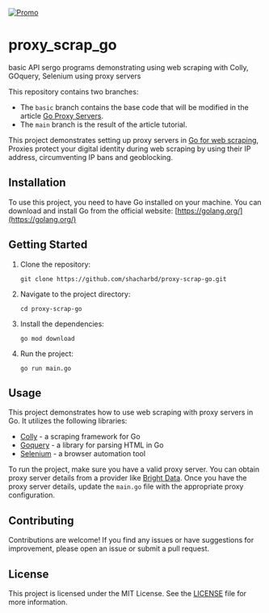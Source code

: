 [![Promo](https://brightdata.com/static/github_promo_15.png?md5=105367-daeb786e)](https://brightdata.com/?promo=github15) 

# proxy_scrap_go
basic  API sergo programs demonstrating using web scraping with Colly, GOquery, Selenium using proxy servers

This repository contains two branches:
- The `basic` branch contains the base code that will be modified in the article [Go Proxy Servers](https://brightdata.com/blog/how-tos/go-proxy-servers).
- The `main` branch is the result of the article tutorial.

This project demonstrates setting up proxy servers in [Go for web scraping](https://brightdata.com/blog/how-tos/go-proxy-servers), Proxies protect your digital identity during web scraping by using their IP address, circumventing IP bans and geoblocking.

## Installation
To use this project, you need to have Go installed on your machine. You can download and install Go from the official website: [https://golang.org/](https://golang.org/)

## Getting Started
1. Clone the repository:

    ```shell
    git clone https://github.com/shacharbd/proxy-scrap-go.git
    ```
2. Navigate to the project directory:

    ```shell
    cd proxy-scrap-go
    ```
3. Install the dependencies:

    ```shell
    go mod download
    ```
4. Run the project:

    ```shell
    go run main.go
    ```
## Usage
This project demonstrates how to use web scraping with proxy servers in Go. It utilizes the following libraries:
- [Colly](https://github.com/gocolly/colly) - a scraping framework for Go
- [Goquery](https://github.com/PuerkitoBio/goquery) - a library for parsing HTML in Go
- [Selenium](https://github.com/tebeka/selenium) - a browser automation tool

To run the project, make sure you have a valid proxy server. You can obtain proxy server details from a provider like [Bright Data](https://brightdata.com/). Once you have the proxy server details, update the `main.go` file with the appropriate proxy configuration.

## Contributing
Contributions are welcome! If you find any issues or have suggestions for improvement, please open an issue or submit a pull request.

## License
This project is licensed under the MIT License. See the [LICENSE](LICENSE) file for more information.
